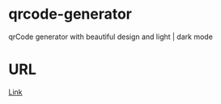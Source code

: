 # qrcode-generator
qrCode generator with beautiful design and light | dark mode
# URL
[Link](https://darkhanb04.github.io/qrcode-generator/)
